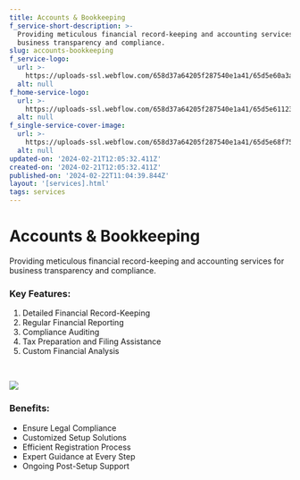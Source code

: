 ```yaml
---
title: Accounts & Bookkeeping
f_service-short-description: >-
  Providing meticulous financial record-keeping and accounting services for
  business transparency and compliance.
slug: accounts-bookkeeping
f_service-logo:
  url: >-
    https://uploads-ssl.webflow.com/658d37a64205f287540e1a41/65d5e60a3a8e1b5f221563a7_accounting.svg
  alt: null
f_home-service-logo:
  url: >-
    https://uploads-ssl.webflow.com/658d37a64205f287540e1a41/65d5e61123b3dbb85c67fde9_accounting%20(1).svg
  alt: null
f_single-service-cover-image:
  url: >-
    https://uploads-ssl.webflow.com/658d37a64205f287540e1a41/65d5e68f752fde18b079f40a_hands-young-businesspeople-pointing-business-graph-report-tablet-office.jpg
  alt: null
updated-on: '2024-02-21T12:05:32.411Z'
created-on: '2024-02-21T12:05:32.411Z'
published-on: '2024-02-22T11:04:39.844Z'
layout: '[services].html'
tags: services
---
```


Accounts & Bookkeeping
======================

Providing meticulous financial record-keeping and accounting services for business transparency and compliance.

### Key Features:

1.  Detailed Financial Record-Keeping
2.  Regular Financial Reporting
3.  Compliance Auditing
4.  Tax Preparation and Filing Assistance
5.  Custom Financial Analysis

‍

![](https://uploads-ssl.webflow.com/658d37a64205f287540e1a41/65d5e6ff32bc7a71acb6a1d3_1%20(3).jpg)

### Benefits:

*   Ensure Legal Compliance
*   Customized Setup Solutions
*   Efficient Registration Process
*   Expert Guidance at Every Step
*   Ongoing Post-Setup Support

‍
